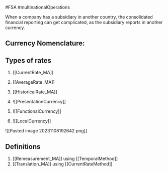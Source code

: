 #FSA #multinationalOperations 

When a company has a subsidiary in another country, the consolidated financial reporting can get complicated, as the subsidiary reports in another currency. 

## Currency Nomenclature:
## Types of rates 
1. [[CurrentRate_MA]]
2. [[AverageRate_MA]]
3. [[HistoricalRate_MA]]

1. ![[PresentationCurrency]]
2. ![[FunctionalCurrency]]
3. ![[LocalCurrency]]

![[Pasted image 20231108192642.png]]


## Definitions 
1. [[Remeasurement_MA]] using [[TemporalMethod]]
2. [[Translation_MA]] using [[CurrentRateMethod]] 

